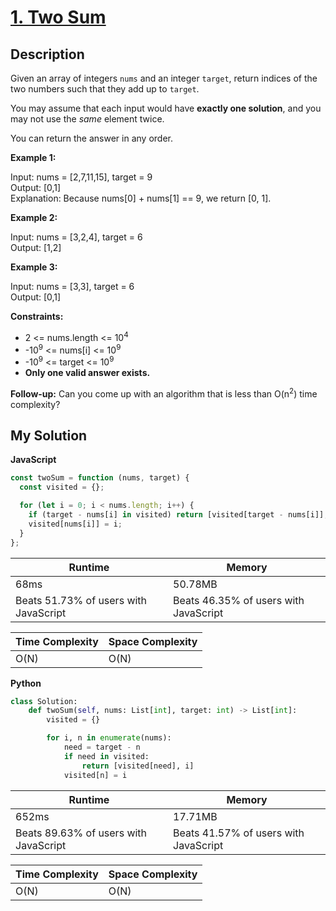 # [1. Two Sum](https://leetcode.com/problems/two-sum)

## Description

Given an array of integers `nums` and an integer `target`, return indices of the two numbers such that they add up to `target`.

You may assume that each input would have **exactly one solution**, and you may not use the _same_ element twice.

You can return the answer in any order.

**Example 1:**

Input: nums = [2,7,11,15], target = 9  
Output: [0,1]  
Explanation: Because nums[0] + nums[1] == 9, we return [0, 1].

**Example 2:**

Input: nums = [3,2,4], target = 6  
Output: [1,2]

**Example 3:**

Input: nums = [3,3], target = 6  
Output: [0,1]

**Constraints:**

- 2 <= nums.length <= 10<sup>4</sup>
- -10<sup>9</sup> <= nums[i] <= 10<sup>9</sup>
- -10<sup>9</sup> <= target <= 10<sup>9</sup>
- **Only one valid answer exists.**

**Follow-up:** Can you come up with an algorithm that is less than O(n<sup>2</sup>) time complexity?

## My Solution

**JavaScript**

```js
const twoSum = function (nums, target) {
  const visited = {};

  for (let i = 0; i < nums.length; i++) {
    if (target - nums[i] in visited) return [visited[target - nums[i]], i];
    visited[nums[i]] = i;
  }
};
```

| Runtime                               | Memory                                |
| ------------------------------------- | ------------------------------------- |
| 68ms                                  | 50.78MB                               |
| Beats 51.73% of users with JavaScript | Beats 46.35% of users with JavaScript |

| Time Complexity | Space Complexity |
| --------------- | ---------------- |
| O(N)            | O(N)             |

**Python**

```py
class Solution:
    def twoSum(self, nums: List[int], target: int) -> List[int]:
        visited = {}

        for i, n in enumerate(nums):
            need = target - n
            if need in visited:
                return [visited[need], i]
            visited[n] = i
```

| Runtime                               | Memory                                |
| ------------------------------------- | ------------------------------------- |
| 652ms                                 | 17.71MB                               |
| Beats 89.63% of users with JavaScript | Beats 41.57% of users with JavaScript |

| Time Complexity | Space Complexity |
| --------------- | ---------------- |
| O(N)            | O(N)             |
